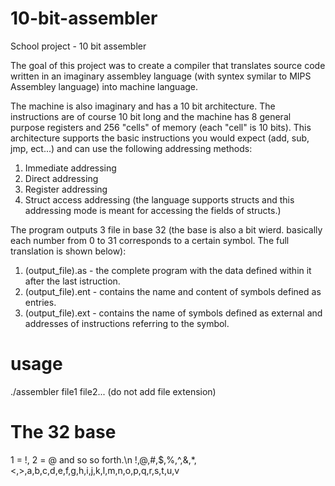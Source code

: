 # 10-bit-assembler
School project - 10 bit assembler

The goal of this project was to create a compiler that translates source code written in an imaginary assembley language \(with syntex symilar to MIPS Assembley language\) into machine language.

The machine is also imaginary and has a 10 bit architecture. The instructions are of course 10 bit long and the machine has 8 general purpose registers and 256 "cells" of memory \(each "cell" is 10 bits\).
This architecture supports the basic instructions you would expect (add, sub, jmp, ect...) and can use the following addressing methods:
  1. Immediate addressing
  2. Direct addressing
  3. Register addressing
  4. Struct access addressing \(the language supports structs and this addressing mode is meant for accessing the fields of structs.\)

The program outputs 3 file in base 32 \(the base is also a bit wierd. basically each number from 0 to 31 corresponds to a certain symbol. The full translation is shown below\):
  1. \(output_file\).as - the complete program with the data defined within it after the last istruction.
  2. \(output_file\).ent - contains the name and content of symbols defined as entries.
  3. \(output_file\).ext - contains the name of symbols defined as external and addresses of instructions referring to the symbol.

# usage
./assembler file1 file2... \(do not add file extension\)

# The 32 base
1 = !, 2 = @ and so so forth.\n
!,@,#,$,%,^,&,*,<,>,a,b,c,d,e,f,g,h,i,j,k,l,m,n,o,p,q,r,s,t,u,v
